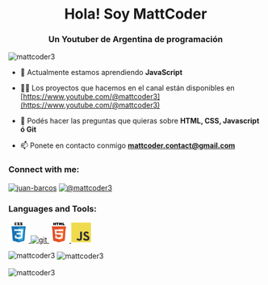 <h1 align="center">Hola! Soy MattCoder</h1>
<h3 align="center">Un Youtuber de Argentina de programación</h3>

<p align="left"> <img src="https://komarev.com/ghpvc/?username=mattcoder3&label=Profile%20views&color=0e75b6&style=flat" alt="mattcoder3" /> </p>

- 🌱 Actualmente estamos aprendiendo **JavaScript**

- 👨‍💻 Los proyectos que hacemos en el canal están disponibles en [https://www.youtube.com/@mattcoder3](https://www.youtube.com/@mattcoder3)

- 💬 Podés hacer las preguntas que quieras sobre **HTML, CSS, Javascript ó Git**

- 📫 Ponete en contacto conmigo **mattcoder.contact@gmail.com**

<h3 align="left">Connect with me:</h3>
<p align="left">
<a href="https://linkedin.com/in/juan-barcos" target="blank"><img align="center" src="https://raw.githubusercontent.com/rahuldkjain/github-profile-readme-generator/master/src/images/icons/Social/linked-in-alt.svg" alt="juan-barcos" height="30" width="40" /></a>
<a href="https://www.youtube.com/c/@mattcoder3" target="blank"><img align="center" src="https://raw.githubusercontent.com/rahuldkjain/github-profile-readme-generator/master/src/images/icons/Social/youtube.svg" alt="@mattcoder3" height="30" width="40" /></a>
</p>

<h3 align="left">Languages and Tools:</h3>
<p align="left"> <a href="https://www.w3schools.com/css/" target="_blank" rel="noreferrer"> <img src="https://raw.githubusercontent.com/devicons/devicon/master/icons/css3/css3-original-wordmark.svg" alt="css3" width="40" height="40"/> </a> <a href="https://git-scm.com/" target="_blank" rel="noreferrer"> <img src="https://www.vectorlogo.zone/logos/git-scm/git-scm-icon.svg" alt="git" width="40" height="40"/> </a> <a href="https://www.w3.org/html/" target="_blank" rel="noreferrer"> <img src="https://raw.githubusercontent.com/devicons/devicon/master/icons/html5/html5-original-wordmark.svg" alt="html5" width="40" height="40"/> </a> <a href="https://developer.mozilla.org/en-US/docs/Web/JavaScript" target="_blank" rel="noreferrer"> <img src="https://raw.githubusercontent.com/devicons/devicon/master/icons/javascript/javascript-original.svg" alt="javascript" width="40" height="40"/> </a> </p>

<p><img align="left" src="https://github-readme-stats.vercel.app/api/top-langs?username=mattcoder3&show_icons=true&locale=en&layout=compact" alt="mattcoder3" /></p>

<p>&nbsp;<img align="center" src="https://github-readme-stats.vercel.app/api?username=mattcoder3&show_icons=true&locale=en" alt="mattcoder3" /></p>

<p><img align="center" src="https://github-readme-streak-stats.herokuapp.com/?user=mattcoder3&" alt="mattcoder3" /></p>
